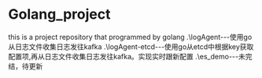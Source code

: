 # Golang_project
this is a project  repository that programmed by golang
.\logAgent---使用go从日志文件收集日志发往kafka
.\logAgent-etcd---使用go从etcd中根据key获取配置项,再从日志文件收集日志发往kafka。实现实时跟新配置
.\es_demo---未完结，待更新
